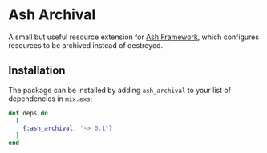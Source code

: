 # Ash Archival

A small but useful resource extension for [Ash Framework](https://github.com/ash-project/ash), which configures resources to be archived instead of destroyed.

## Installation

The package can be installed by adding `ash_archival` to your list of dependencies in `mix.exs`:

```elixir
def deps do
  [
    {:ash_archival, "~> 0.1"}
  ]
end
```
